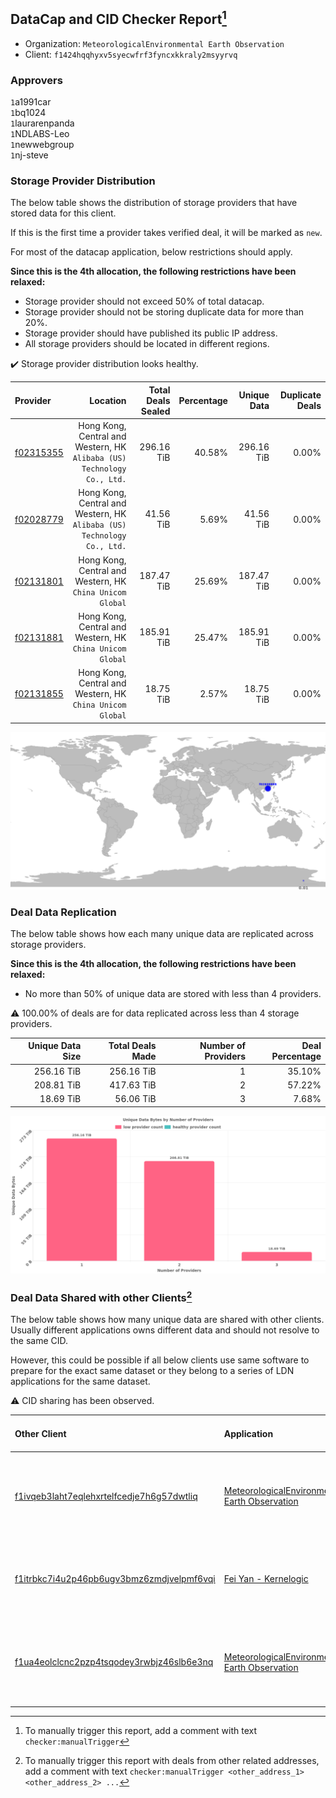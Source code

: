 ## DataCap and CID Checker Report[^1]
 - Organization: `MeteorologicalEnvironmental Earth Observation`
 - Client: `f1424hqqhyxv5syecwfrf3fyncxkkraly2msyyrvq`
### Approvers
`1`a1991car<br/>`1`bq1024<br/>`1`laurarenpanda<br/>`1`NDLABS-Leo<br/>`1`newwebgroup<br/>`1`nj-steve


### Storage Provider Distribution
The below table shows the distribution of storage providers that have stored data for this client.

If this is the first time a provider takes verified deal, it will be marked as `new`.

For most of the datacap application, below restrictions should apply.

**Since this is the 4th allocation, the following restrictions have been relaxed:**
 - Storage provider should not exceed 50% of total datacap.
 - Storage provider should not be storing duplicate data for more than 20%.
 - Storage provider should have published its public IP address.
 - All storage providers should be located in different regions.

✔️ Storage provider distribution looks healthy.

| Provider                                              |                                                                   Location | Total Deals Sealed | Percentage | Unique Data | Duplicate Deals |
| :---------------------------------------------------- | -------------------------------------------------------------------------: | -----------------: | ---------: | ----------: | --------------: |
| [f02315355](https://filfox.info/en/address/f02315355) | Hong Kong, Central and Western, HK<br/>`Alibaba (US) Technology Co., Ltd.` |         296.16 TiB |     40.58% |  296.16 TiB |           0.00% |
| [f02028779](https://filfox.info/en/address/f02028779) | Hong Kong, Central and Western, HK<br/>`Alibaba (US) Technology Co., Ltd.` |          41.56 TiB |      5.69% |   41.56 TiB |           0.00% |
| [f02131801](https://filfox.info/en/address/f02131801) |               Hong Kong, Central and Western, HK<br/>`China Unicom Global` |         187.47 TiB |     25.69% |  187.47 TiB |           0.00% |
| [f02131881](https://filfox.info/en/address/f02131881) |               Hong Kong, Central and Western, HK<br/>`China Unicom Global` |         185.91 TiB |     25.47% |  185.91 TiB |           0.00% |
| [f02131855](https://filfox.info/en/address/f02131855) |               Hong Kong, Central and Western, HK<br/>`China Unicom Global` |          18.75 TiB |      2.57% |   18.75 TiB |           0.00% |

<img src="https://raw.githubusercontent.com/data-preservation-programs/filplus-checker-assets/main/filecoin-project/filecoin-plus-large-datasets/issues/2167/1698417517782.png"/>

### Deal Data Replication
The below table shows how each many unique data are replicated across storage providers.


**Since this is the 4th allocation, the following restrictions have been relaxed:**
- No more than 50% of unique data are stored with less than 4 providers.

⚠️ 100.00% of deals are for data replicated across less than 4 storage providers.

| Unique Data Size | Total Deals Made | Number of Providers | Deal Percentage |
| ---------------: | ---------------: | ------------------: | --------------: |
|       256.16 TiB |       256.16 TiB |                   1 |          35.10% |
|       208.81 TiB |       417.63 TiB |                   2 |          57.22% |
|        18.69 TiB |        56.06 TiB |                   3 |           7.68% |

<img src="https://raw.githubusercontent.com/data-preservation-programs/filplus-checker-assets/main/filecoin-project/filecoin-plus-large-datasets/issues/2167/1698417518532.png"/>

### Deal Data Shared with other Clients[^3]
The below table shows how many unique data are shared with other clients.
Usually different applications owns different data and should not resolve to the same CID.

However, this could be possible if all below clients use same software to prepare for the exact same dataset or they belong to a series of LDN applications for the same dataset.

⚠️ CID sharing has been observed.

| Other Client                                                                                                          | Application                                                                                                                   | Total Deals Affected | Unique CIDs | Approvers                                                                                                                                   |
| :-------------------------------------------------------------------------------------------------------------------- | :---------------------------------------------------------------------------------------------------------------------------- | -------------------: | ----------: | :------------------------------------------------------------------------------------------------------------------------------------------ |
| [f1ivqeb3laht7eqlehxrtelfcedje7h6g57dwtliq](https://filfox.info/en/address/f1ivqeb3laht7eqlehxrtelfcedje7h6g57dwtliq) | [MeteorologicalEnvironmental Earth Observation](https://github.com/filecoin-project/filecoin-plus-large-datasets/issues/1508) |             2.12 PiB |      15,180 | `2`cryptowhizzard<br/>`1`flyworker<br/>`1`Joss-Hua<br/>`1`liyunzhi-666<br/>`1`NDLABS-Leo<br/>`1`NiwanDao<br/>`2`stcouldlisa<br/>`1`xinaxu   |
| [f1itrbkc7i4u2p46pb6ugv3bmz6zmdjvelpmf6vqi](https://filfox.info/en/address/f1itrbkc7i4u2p46pb6ugv3bmz6zmdjvelpmf6vqi) | [Fei Yan \- Kernelogic](https://github.com/filecoin-project/filecoin-plus-large-datasets/issues/1106)                         |           454.56 TiB |       3,364 | `1`1ane-1<br/>`1`cryptowhizzard<br/>`2`flyworker<br/>`1`liyunzhi-666<br/>`1`NDLABS-Leo<br/>`2`newwebgroup<br/>`2`xinaxu                     |
| [f1ua4eolclcnc2pzp4tsqodey3rwbjz46slb6e3nq](https://filfox.info/en/address/f1ua4eolclcnc2pzp4tsqodey3rwbjz46slb6e3nq) | [MeteorologicalEnvironmental Earth Observation](https://github.com/filecoin-project/filecoin-plus-large-datasets/issues/1507) |           329.72 TiB |       7,253 | `1`cryptowhizzard<br/>`2`flyworker<br/>`2`Joss-Hua<br/>`1`NDLABS-Leo<br/>`2`NiwanDao<br/>`2`stcouldlisa<br/>`1`xiaoyuaiheshui<br/>`1`xinaxu |

[^1]: To manually trigger this report, add a comment with text `checker:manualTrigger`

[^2]: Deals from those addresses are combined into this report as they are specified with `checker:manualTrigger`

[^3]: To manually trigger this report with deals from other related addresses, add a comment with text `checker:manualTrigger <other_address_1> <other_address_2> ...`
